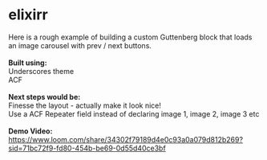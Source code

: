 # elixirr

Here is a rough example of building a custom Guttenberg block that loads an image carousel with prev / next buttons.
<br /><br />
**Built using:**<br />
Underscores theme<br />
ACF
<br /><br />
**Next steps would be:**<br />
Finesse the layout - actually make it look nice!<br />
Use a ACF Repeater field instead of declaring image 1, image 2, image 3 etc
<br /><br />
**Demo Video:**<br />
https://www.loom.com/share/34302f79189d4e0c93a0a079d812b269?sid=71bc72f9-fd80-454b-be69-0d55d40ce3bf